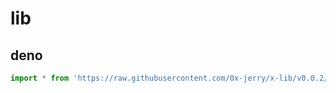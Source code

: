 # lib

## deno

```ts
import * from 'https://raw.githubusercontent.com/0x-jerry/x-lib/v0.0.2/mod.ts'
```
